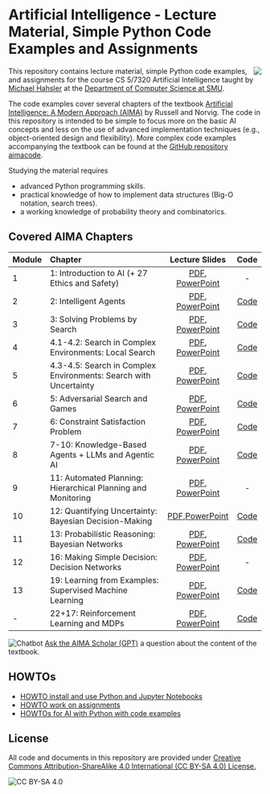 <!-- #region -->
# Artificial Intelligence - Lecture Material, Simple Python Code Examples and Assignments

<img src="assets/cover2.jpg" align="right">


This repository contains lecture material, simple Python code examples, and assignments for the course
CS 5/7320 Artificial Intelligence taught 
by [Michael Hahsler](https://michael.hahsler.net/) 
at the 
[Department of Computer Science at SMU](https://www.smu.edu/Lyle/Academics/Departments/CS). 

The code examples cover several chapters of the textbook [Artificial Intelligence: A Modern Approach (AIMA)](http://aima.cs.berkeley.edu/) by Russell and Norvig. The code in this repository is intended to be simple to focus more on the basic AI concepts and less on the use of advanced implementation techniques (e.g., object-oriented design and flexibility).
More complex code examples accompanying the textbook can be found at the [GitHub repository aimacode](https://github.com/aimacode).  

Studying the material requires
* advanced Python programming skills.
* practical knowledge of how to implement data structures (Big-O notation, search trees).
* a working knowledge of probability theory and combinatorics.

## Covered AIMA Chapters

| Module | Chapter | Lecture Slides | Code |
| :----- | :------ | :------------: | :--: |
| 1 | 1: Introduction to AI (+ 27 Ethics and Safety) | [PDF](https://mhahsler.github.io/CS7320-AI/slides/01_intro.pdf), [PowerPoint](https://mhahsler.github.io/CS7320-AI/slides/01_intro.pptx) | - | 
| 2 | 2: Intelligent Agents | [PDF](https://mhahsler.github.io/CS7320-AI/slides/02_agents.pdf), [PowerPoint](https://mhahsler.github.io/CS7320-AI/slides/02_agents.pptx) | [Code](Agents) | 
| 3 | 3: Solving Problems by Search | [PDF](https://mhahsler.github.io/CS7320-AI/slides/03_search.pdf), [PowerPoint](https://mhahsler.github.io/CS7320-AI/slides/03_search.pptx) | [Code](Search) |
| 4 |4.1-4.2: Search in Complex Environments: Local Search | [PDF](https://mhahsler.github.io/CS7320-AI/slides/04_local_search.pdf), [PowerPoint](https://mhahsler.github.io/CS7320-AI/slides/04_local_search.pptx) | [Code](Local_Search) |
| 5 | 4.3-4.5: Search in Complex Environments: Search with Uncertainty | [PDF](https://mhahsler.github.io/CS7320-AI/slides/04_search_with_uncertainty.pdf), [PowerPoint](https://mhahsler.github.io/CS7320-AI/slides/04_search_with_uncertainty.pptx) | [Code](Search_with_Uncertainty) |
| 6 | 5: Adversarial Search and Games | [PDF](https://mhahsler.github.io/CS7320-AI/slides/05_games.pdf), [PowerPoint](https://mhahsler.github.io/CS7320-AI/slides/05_games.pptx) | [Code](Games) |
| 7 | 6: Constraint Satisfaction Problem | [PDF](https://mhahsler.github.io/CS7320-AI/slides/06_CSP.pdf), [PowerPoint](https://mhahsler.github.io/CS7320-AI/slides/06_CSP.pptx) | [Code](CSP) |
| 8 | 7-10: Knowledge-Based Agents + LLMs and Agentic AI | [PDF](https://mhahsler.github.io/CS7320-AI/slides/07_knowledge-based.pdf), [PowerPoint](https://mhahsler.github.io/CS7320-AI/slides/07_knowledge-based.pptx) | [Code](Knowledge-based) |
| 9 | 11: Automated Planning: Hierarchical Planning and Monitoring | [PDF](https://mhahsler.github.io/CS7320-AI/slides/11_Automated_Planning.pdf), [PowerPoint](https://mhahsler.github.io/CS7320-AI/slides/11_Automated_Planning.pptx) | - |
| 10 | 12: Quantifying Uncertainty: Bayesian Decision-Making | [PDF](https://mhahsler.github.io/CS7320-AI/slides/12_uncertainty.pdf),[PowerPoint](https://mhahsler.github.io/CS7320-AI/slides/12_uncertainty.pptx) | [Code](Uncertainty) |
| 11 | 13: Probabilistic Reasoning: Bayesian Networks | [PDF](https://mhahsler.github.io/CS7320-AI/slides/13_bayes_nets.pdf), [PowerPoint](https://mhahsler.github.io/CS7320-AI/slides/13_bayes_nets.pptx) | [Code](Probabilistic_Reasoning) |
| 12 | 16: Making Simple Decision: Decision Networks | [PDF](https://mhahsler.github.io/CS7320-AI/slides/16_decision_making.pdf), [PowerPoint](https://mhahsler.github.io/CS7320-AI/slides/16_decision_making.pptx) | - |
| 13 | 19: Learning from Examples: Supervised Machine Learning | [PDF](https://mhahsler.github.io/CS7320-AI/slides/19_ML_intro.pdf), [PowerPoint](https://mhahsler.github.io/CS7320-AI/slides/19_ML_intro.pptx) | [Code](ML) |
| - | 22+17: Reinforcement Learning and MDPs | [PDF](https://mhahsler.github.io/CS7320-AI/slides/22_Reinforcement_Learning.pdf), [PowerPoint](https://mhahsler.github.io/CS7320-AI/slides/22_Reinforcement_Learning.pptx) | [Code](RL) |

![Chatbot](assets/chatbot.png) [Ask the AIMA Scholar (GPT)](https://chatgpt.com/g/g-pNvaqyjSZ-aima-scholar) a question about the content of the textbook.

## HOWTOs

* [HOWTO install and use Python and Jupyter Notebooks](HOWTOs/tools.md)
* [HOWTO work on assignments](HOWTOs/working_on_assignments.md)
* [HOWTOs for AI with Python with code examples](HOWTOs)


## License
All code and documents in this repository are provided under [Creative Commons Attribution-ShareAlike 4.0 International (CC BY-SA 4.0) License.](https://creativecommons.org/licenses/by-sa/4.0/)

![CC BY-SA 4.0](https://licensebuttons.net/l/by-sa/3.0/88x31.png)
<!-- #endregion -->
